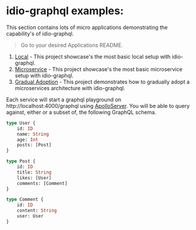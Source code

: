 # idio-graphql examples:

This section contains lots of micro applications demonstrating the capability's of idio-graphql. 

>  Go to your desired Applications README.

1. [Local](https://github.com/danstarns/idio-graphql/blob/master/examples/local/README.md) - This project showcase's the most basic local setup with idio-graphql.
2. [Microservice](https://github.com/danstarns/idio-graphql/blob/master/examples/microservice/README.md) - This project showcase's the most basic microservice setup with idio-graphql.
3. [Gradual Adoption](https://github.com/danstarns/idio-graphql/blob/master/examples/gradual_adoption/README.md) - This project demonstrates how to gradually adopt a microservices architecture with idio-graphql.

Each service will start a graphql playground on http://localhost:4000/graphql using [ApolloServer](https://www.apollographql.com/docs/apollo-server/). You will be able to query against, either or a subset of, the following GraphQL schema. 

```graphql
type User {
    id: ID
    name: String
    age: Int
    posts: [Post]
}

type Post {
    id: ID
    title: String
    likes: [User]
    comments: [Comment]
}

type Comment {
    id: ID
    content: String
    user: User
}
```
